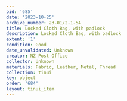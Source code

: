```yaml
---
pid: '685'
date: '2023-10-25'
archive_number: 23-01/2-1-54
title: Locked Cloth Bag, with padlock
description: Locked Cloth Bag, with padlock
extent: '1'
condition: Good
date_unvalidated: Unknown
creator: NZ Post Office
collector: Unknown
materials: Fabric, Leather, Metal, Thread
collection: tinui
key: object
order: '684'
layout: tinui_item
---
```

